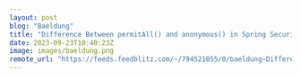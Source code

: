 ```yaml
---
layout: post
blog: "Baeldung"
title: "Difference Between permitAll() and anonymous() in Spring Security"
date: 2023-09-23T10:40:23Z
image: images/baeldung.png
remote_url: "https://feeds.feedblitz.com/~/794521055/0/baeldung~Difference-Between-permitAll-and-anonymous-in-Spring-Security"
---
```

